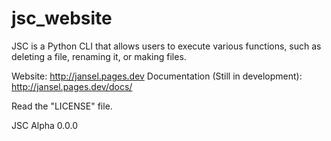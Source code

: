 # jsc_website

JSC is a Python CLI that allows users to execute various functions, such as deleting a file, renaming it, or making files.

Website: http://jansel.pages.dev
Documentation (Still in development): http://jansel.pages.dev/docs/

Read the "LICENSE" file.

JSC Alpha 0.0.0
